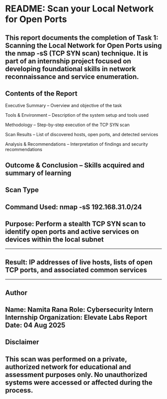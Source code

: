 # README: Scan your Local Network for Open Ports
This report documents the completion of Task 1: Scanning the Local Network for Open Ports using the nmap -sS (TCP SYN scan) technique. It is part of an internship project focused on developing foundational skills in network reconnaissance and service enumeration.
-----

## Contents of the Report
Executive Summary – Overview and objective of the task

Tools & Environment – Description of the system setup and tools used

Methodology – Step-by-step execution of the TCP SYN scan

Scan Results – List of discovered hosts, open ports, and detected services

Analysis & Recommendations – Interpretation of findings and security recommendations

Outcome & Conclusion – Skills acquired and summary of learning
-----

## Scan Type
Command Used:
nmap -sS 192.168.31.0/24
-----

## Purpose: Perform a stealth TCP SYN scan to identify open ports and active services on devices within the local subnet
-----

## Result: IP addresses of live hosts, lists of open TCP ports, and associated common services
-----

## Author
Name: Namita Rana
Role: Cybersecurity Intern
Internship Organization: Elevate Labs
Report Date: 04 Aug 2025
------

## Disclaimer
This scan was performed on a private, authorized network for educational and assessment purposes only. No unauthorized systems were accessed or affected during the process.
-----
